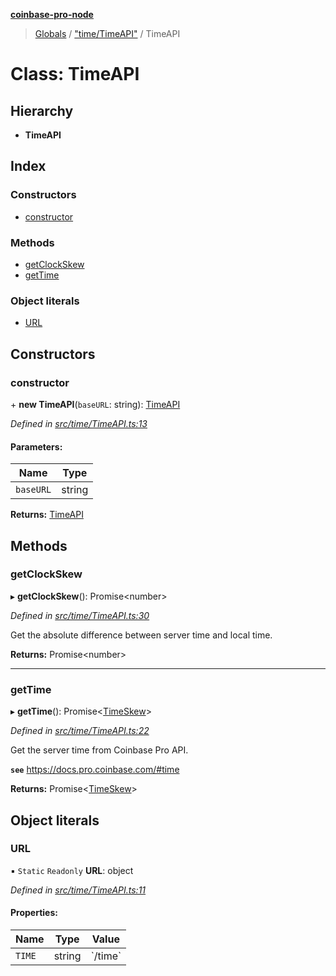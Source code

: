**[coinbase-pro-node](../README.md)**

> [Globals](../globals.md) / ["time/TimeAPI"](../modules/_time_timeapi_.md) / TimeAPI

# Class: TimeAPI

## Hierarchy

- **TimeAPI**

## Index

### Constructors

- [constructor](_time_timeapi_.timeapi.md#constructor)

### Methods

- [getClockSkew](_time_timeapi_.timeapi.md#getclockskew)
- [getTime](_time_timeapi_.timeapi.md#gettime)

### Object literals

- [URL](_time_timeapi_.timeapi.md#url)

## Constructors

### constructor

\+ **new TimeAPI**(`baseURL`: string): [TimeAPI](_time_timeapi_.timeapi.md)

_Defined in [src/time/TimeAPI.ts:13](https://github.com/bennycode/coinbase-pro-node/blob/a3ed45b/src/time/TimeAPI.ts#L13)_

#### Parameters:

| Name      | Type   |
| --------- | ------ |
| `baseURL` | string |

**Returns:** [TimeAPI](_time_timeapi_.timeapi.md)

## Methods

### getClockSkew

▸ **getClockSkew**(): Promise<number\>

_Defined in [src/time/TimeAPI.ts:30](https://github.com/bennycode/coinbase-pro-node/blob/a3ed45b/src/time/TimeAPI.ts#L30)_

Get the absolute difference between server time and local time.

**Returns:** Promise<number\>

---

### getTime

▸ **getTime**(): Promise<[TimeSkew](../interfaces/_time_timeapi_.timeskew.md)\>

_Defined in [src/time/TimeAPI.ts:22](https://github.com/bennycode/coinbase-pro-node/blob/a3ed45b/src/time/TimeAPI.ts#L22)_

Get the server time from Coinbase Pro API.

**`see`** https://docs.pro.coinbase.com/#time

**Returns:** Promise<[TimeSkew](../interfaces/_time_timeapi_.timeskew.md)\>

## Object literals

### URL

▪ `Static` `Readonly` **URL**: object

_Defined in [src/time/TimeAPI.ts:11](https://github.com/bennycode/coinbase-pro-node/blob/a3ed45b/src/time/TimeAPI.ts#L11)_

#### Properties:

| Name   | Type   | Value     |
| ------ | ------ | --------- |
| `TIME` | string | \`/time\` |
